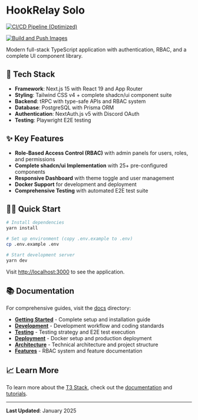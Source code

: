 # HookRelay Solo

[![CI/CD Pipeline (Optimized)](https://github.com/albeorla/hookrelay-solo/actions/workflows/ci-optimized.yml/badge.svg)](https://github.com/albeorla/hookrelay-solo/actions/workflows/ci-optimized.yml)

[![Build and Push Images](https://github.com/albeorla/hookrelay-solo/actions/workflows/ecr-build-push.yml/badge.svg)](https://github.com/albeorla/hookrelay-solo/actions/workflows/ecr-build-push.yml)

Modern full-stack TypeScript application with authentication, RBAC, and a complete UI component library.

## 🚀 Tech Stack

- **Framework**: Next.js 15 with React 19 and App Router
- **Styling**: Tailwind CSS v4 + complete shadcn/ui component suite
- **Backend**: tRPC with type-safe APIs and RBAC system
- **Database**: PostgreSQL with Prisma ORM
- **Authentication**: NextAuth.js v5 with Discord OAuth
- **Testing**: Playwright E2E testing

## ✨ Key Features

- **Role-Based Access Control (RBAC)** with admin panels for users, roles, and permissions
- **Complete shadcn/ui Implementation** with 25+ pre-configured components
- **Responsive Dashboard** with theme toggle and user management  
- **Docker Support** for development and deployment
- **Comprehensive Testing** with automated E2E test suite

## 🏃‍♂️ Quick Start

```bash
# Install dependencies
yarn install

# Set up environment (copy .env.example to .env)
cp .env.example .env

# Start development server
yarn dev
```

Visit [http://localhost:3000](http://localhost:3000) to see the application.

## 📚 Documentation

For comprehensive guides, visit the [docs](./docs/) directory:

- **[Getting Started](./docs/getting-started.md)** - Complete setup and installation guide
- **[Development](./docs/development.md)** - Development workflow and coding standards  
- **[Testing](./docs/testing.md)** - Testing strategy and E2E test execution
- **[Deployment](./docs/deployment.md)** - Docker setup and production deployment
- **[Architecture](./docs/architecture.md)** - Technical architecture and project structure
- **[Features](./docs/features.md)** - RBAC system and feature documentation

## 📈 Learn More

To learn more about the [T3 Stack](https://create.t3.gg/), check out the [documentation](https://create.t3.gg/) and [tutorials](https://create.t3.gg/en/faq#what-learning-resources-are-currently-available).

---

**Last Updated**: January 2025